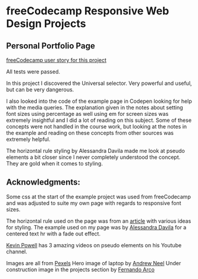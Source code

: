 # freeCodecamp Responsive Web Design Projects
## Personal Portfolio Page

[freeCodecamp user story for this project](https://www.freecodecamp.org/learn/responsive-web-design/responsive-web-design-projects/build-a-personal-portfolio-webpage)

All tests were passed.

In this project I discovered the Universal selector. Very powerful and useful, but can be very dangerous.

I also looked into the code of the example page in Codepen looking for help with the media queries. The explanation given in the notes about setting font sizes using percentage as well using em for screen sizes was extremely insightful and I did a lot of reading on this subject. Some of these concepts were not handled in the course work, but looking at the notes in the example and reading on these concepts from other sources was extremely helpful.

The horizontal rule styling by Alessandra Davila made me look at pseudo elements a bit closer since I never completely understood the concept. They are gold when it comes to styling.

## Acknowledgments:

Some css at the start of the example project was used from freeCodecamp and was adjusted to suite my own page with regards to responsive font sizes.

The horizontal rule used on the page was from an [article](https://uicookies.com/html-hr-css/) with various ideas for styling. The example used on my page was by [Alessandra Davila](https://codepen.io/aledavila/full/yJwxgZ) for a centered text hr with a fade out effect.

[Kevin Powell](https://www.youtube.com/channel/UCJZv4d5rbIKd4QHMPkcABCw) has 3 amazing videos on pseudo elements on his Youtube channel.

Images are all from [Pexels](https://www.pexels.com/)
Hero image of laptop by [Andrew Neel](https://www.pexels.com/@andrew)
Under construction image in the projects section by [Fernando Arco](https://www.pexels.com/@ferarcosn)
